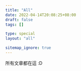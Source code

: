 ```yaml
---
title: "All"
date: 2022-04-14T20:08:25+08:00
draft: false
tags: []

type: special
layout: "all"

sitemap_ignore: true
---
```


<!--more-->

所有文章都在這 :D